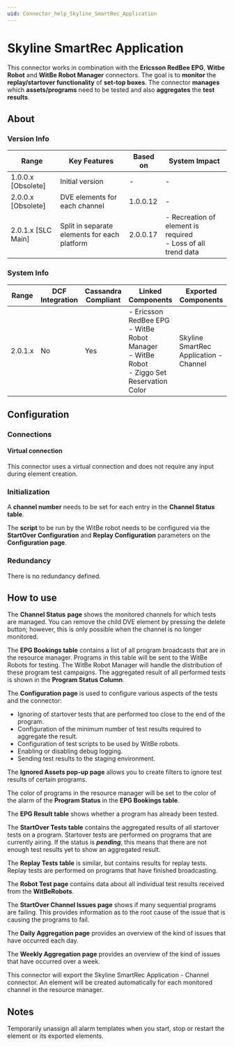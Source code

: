 ```yaml
---
uid: Connector_help_Skyline_SmartRec_Application
---
```


# Skyline SmartRec Application

This connector works in combination with the **Ericsson RedBee EPG**, **Witbe Robot** and **WitBe Robot Manager** connectors. The goal is to **monitor** the **replay/startover functionality** of **set-top boxes**. The connector **manages** which **assets/programs** need to be tested and also **aggregates** the **test results**.

## About

### Version Info

| Range | Key Features | Based on | System Impact |
|--|--|--|--|
| 1.0.0.x [Obsolete] | Initial version | - | - |
| 2.0.0.x [Obsolete] | DVE elements for each channel | 1.0.0.12 | - |
| 2.0.1.x [SLC Main] | Split in separate elements for each platform | 2.0.0.17 | - Recreation of element is required<br>- Loss of all trend data |

### System Info

| Range | DCF Integration | Cassandra Compliant | Linked Components | Exported Components |
|--|--|--|--|--|
| 2.0.1.x | No | Yes | - Ericsson RedBee EPG<br>- WitBe Robot Manager<br>- WitBe Robot<br>- Ziggo Set Reservation Color | Skyline SmartRec Application - Channel |

## Configuration

### Connections

#### Virtual connection

This connector uses a virtual connection and does not require any input during element creation.

### Initialization

A **channel number** needs to be set for each entry in the **Channel Status table**.

The **script** to be run by the WitBe robot needs to be configured via the **StartOver Configuration** and **Replay Configuration** parameters on the **Configuration page**.

### Redundancy

There is no redundancy defined.

## How to use

The **Channel Status** **page** shows the monitored channels for which tests are managed. You can remove the child DVE element by pressing the delete button; however, this is only possible when the channel is no longer monitored.

The **EPG Bookings table** contains a list of all program broadcasts that are in the resource manager. Programs in this table will be sent to the WitBe Robots for testing. The WitBe Robot Manager will handle the distribution of these program test campaigns. The aggregated result of all performed tests is shown in the **Program Status Column**.

The **Configuration page** is used to configure various aspects of the tests and the connector:

- Ignoring of startover tests that are performed too close to the end of the program.
- Configuration of the minimum number of test results required to aggregate the result.
- Configuration of test scripts to be used by WitBe robots.
- Enabling or disabling debug logging.
- Sending test results to the staging environment.

The **Ignored Assets pop-up page** allows you to create filters to ignore test results of certain programs.

The color of programs in the resource manager will be set to the color of the alarm of the **Program Status** in the **EPG Bookings table**.

The **EPG Result table** shows whether a program has already been tested.

The **StartOver Tests table** contains the aggregated results of all startover tests on a program. Startover tests are performed on programs that are currently airing. If the status is ***pending***, this means that there are not enough test results yet to show an aggregated result.

The **Replay Tests table** is similar, but contains results for replay tests. Replay tests are performed on programs that have finished broadcasting.

The **Robot Test page** contains data about all individual test results received from the **WitBeRobots**.

The **StartOver Channel Issues page** shows if many sequential programs are failing. This provides information as to the root cause of the issue that is causing the programs to fail.

The **Daily Aggregation page** provides an overview of the kind of issues that have occurred each day.

The **Weekly Aggregation page** provides an overview of the kind of issues that have occurred over a week.

This connector will export the Skyline SmartRec Application - Channel connector. An element will be created automatically for each monitored channel in the resource manager.

## Notes

Temporarily unassign all alarm templates when you start, stop or restart the element or its exported elements.
